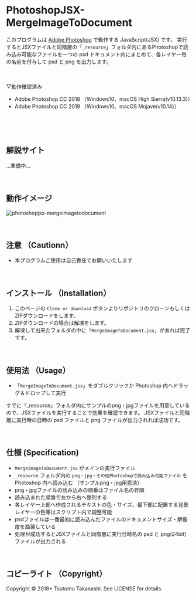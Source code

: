 # PhotoshopJSX-MergeImageToDocument

このプログラムは [Adobe Photoshop](http://www.adobe.com/jp/products/photoshop.html) で動作する JavaScript(JSX) です。
実行するとJSXファイルと同階層の「`_resource`」フォルダ内にあるPhotoshopで読み込み可能なファイルを一つの psd ドキュメント内にまとめて、各レイヤー毎の名前を付与して psd と png を出力します。
<br><br><br>


▽動作確認済み
* Adobe Photoshop CC 2018 （Windows10、macOS High Sierra(v10.13.3)）
* Adobe Photoshop CC 2019 （Windows10、macOS Mojave(v10.14)）

<br><br><br>


## 解説サイト

...準備中...
<br><br><br>



## 動作イメージ

![photoshopjsx-mergeimagetodocument](https://user-images.githubusercontent.com/5539081/47268339-8518d380-d58a-11e8-882f-4592e2f56cb6.gif)
<br><br><br>


## 注意 （Cautionn）

* 本プログラムご使用は自己責任でお願いいたします
<br><br><br>


## インストール （Installation）

1. このページの `Clone or download` ボタンよりリポジトリのクローンもしくはZIPダウンロードをします。
2. ZIPダウンロードの場合は解凍をします。
3. 解凍して出来たフォルダの中に「`MergeImageToDocument.jsx`」があれば完了です。
<br><br><br>



## 使用法 （Usage）

* 「`MergeImageToDocument.jsx`」をダブルクリックか Photoshop 内へドラッグ＆ドロップして実行

すでに「_resource」フォルダ内にサンプルのpng・jpgファイルを用意しているので、JSXファイルを実行することで効果を確認できます。
JSXファイルと同階層に実行時の日時の psd ファイルと png ファイルが出力されれば成功です。
<br><br><br>




## 仕様 (Specification)

* `MergeImageToDocument.jsx` がメインの実行ファイル
* `_resource` フォルダ内の `png・jpg・その他Photoshopで読み込み可能ファイル` を Photoshop 内へ読み込む （サンプルpng・jpg用意済）
* png・jpgファイルの読み込みの順番はファイル名の昇順
* 読み込まれた順番で左から右へ整列する
* 各レイヤー上部へ作成されるテキストの色・サイズ、最下部に配置する背景レイヤーの色等はスクリプト内で調整可能
* psdファイルは一番最初に読み込んだファイルのドキュメントサイズ・解像度を踏襲している
* 処理が成功するとJSXファイルと同階層に実行日時名の psd と png(24bit) ファイルが出力される
<br><br><br>




## コピーライト （Copyright）
Copyright © 2018+ Tsutomu Takanashi. See LICENSE for details.
